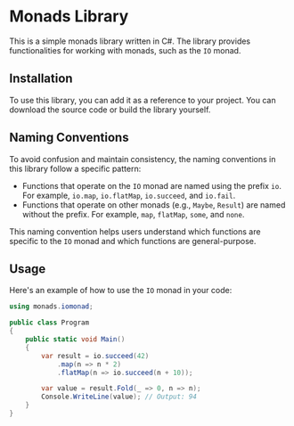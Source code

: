 # Monads Library

This is a simple monads library written in C#. The library provides functionalities for working with monads, such as the `IO` monad.

## Installation

To use this library, you can add it as a reference to your project. You can download the source code or build the library yourself.

## Naming Conventions

To avoid confusion and maintain consistency, the naming conventions in this library follow a specific pattern:

- Functions that operate on the `IO` monad are named using the prefix `io`. For example, `io.map`, `io.flatMap`, `io.succeed`, and `io.fail`.
- Functions that operate on other monads (e.g., `Maybe`, `Result`) are named without the prefix. For example, `map`, `flatMap`, `some`, and `none`.

This naming convention helps users understand which functions are specific to the `IO` monad and which functions are general-purpose.

## Usage

Here's an example of how to use the `IO` monad in your code:

```csharp
using monads.iomonad;

public class Program
{
    public static void Main()
    {
        var result = io.succeed(42)
            .map(n => n * 2)
            .flatMap(n => io.succeed(n + 10));

        var value = result.Fold(_ => 0, n => n);
        Console.WriteLine(value); // Output: 94
    }
}